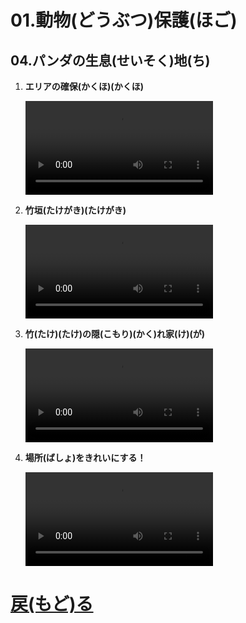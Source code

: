 # 01.動物(どうぶつ)保護(ほご)
## 04.パンダの生息(せいそく)地(ち)

1. **エリアの確保(かくほ)(かくほ)**
	<br>

	<video controls>
	  <source src="01_エリアの確保.mp4" type="video/mp4" />
	</video>
1. **竹垣(たけがき)(たけがき)**
	<br>

	<video controls>
	  <source src="02_竹垣.mp4" type="video/mp4" />
	</video>
1. **竹(たけ)(たけ)の隠(こもり)(かく)れ家(け)(が)**
	<br>

	<video controls>
	  <source src="03_竹の隠れ家.mp4" type="video/mp4" />
	</video>
1. **場所(ばしょ)をきれいにする！**
	<br>

	<video controls>
	  <source src="04_場所をきれいにする.mp4" type="video/mp4" />
	</video>

# [戻(もど)る](../video01.html)